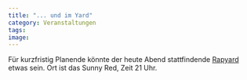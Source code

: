 ```yaml
---
title: "... und im Yard"
category: Veranstaltungen
tags: 
image: 
---
```


Für kurzfristig Planende könnte der heute Abend stattfindende [Rapyard](http://kriegste.de/rapyard/) etwas sein. Ort ist das Sunny Red, Zeit 21 Uhr.

